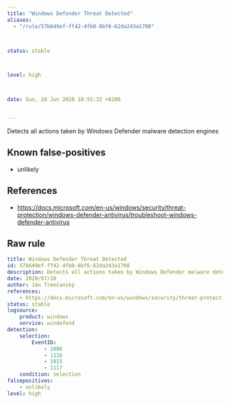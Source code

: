 ```yaml
---
title: "Windows Defender Threat Detected"
aliases:
  - "/rule/57b649ef-ff42-4fb0-8bf6-62da243a1708"



status: stable



level: high



date: Sun, 28 Jun 2020 10:55:32 +0200


---
```


Detects all actions taken by Windows Defender malware detection engines

<!--more-->


## Known false-positives

* unlikely



## References

* https://docs.microsoft.com/en-us/windows/security/threat-protection/windows-defender-antivirus/troubleshoot-windows-defender-antivirus


## Raw rule
```yaml
title: Windows Defender Threat Detected
id: 57b649ef-ff42-4fb0-8bf6-62da243a1708
description: Detects all actions taken by Windows Defender malware detection engines
date: 2020/07/28
author: Ján Trenčanský
references:
    - https://docs.microsoft.com/en-us/windows/security/threat-protection/windows-defender-antivirus/troubleshoot-windows-defender-antivirus
status: stable
logsource:
    product: windows
    service: windefend
detection:
    selection:
        EventID:
            - 1006
            - 1116
            - 1015
            - 1117
    condition: selection
falsepositives:
    - unlikely
level: high

```
